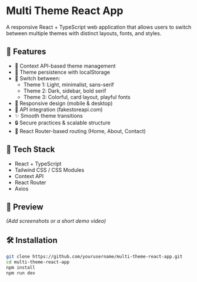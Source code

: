 # Multi Theme React App

A responsive React + TypeScript web application that allows users to switch between multiple themes with distinct layouts, fonts, and styles.

## 🌈 Features

- 🧠 Context API-based theme management
- 💾 Theme persistence with localStorage
- 🔀 Switch between:
  - Theme 1: Light, minimalist, sans-serif
  - Theme 2: Dark, sidebar, bold serif
  - Theme 3: Colorful, card layout, playful fonts
- 📱 Responsive design (mobile & desktop)
- 🔄 API integration (fakestoreapi.com)
- ✨ Smooth theme transitions
- 🔒 Secure practices & scalable structure
- 📍 React Router-based routing (Home, About, Contact)

## 🚀 Tech Stack

- React + TypeScript
- Tailwind CSS / CSS Modules
- Context API
- React Router
- Axios

## 📸 Preview

*(Add screenshots or a short demo video)*

## 🛠️ Installation

```bash
git clone https://github.com/yourusername/multi-theme-react-app.git
cd multi-theme-react-app
npm install
npm run dev
